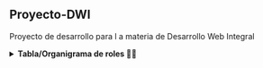 ## Proyecto-DWI
Proyecto de desarrollo para l a materia de Desarrollo Web Integral

<details>
<summary>
  <b>Tabla/Organigrama de roles 🧑‍💻</b>
 </summary>
<br> 
  
| Colaborador | Nombre  | Rol | Periodo de Scrum Master |
|-------------|---------|-----|------------------------|
| @Denis-Castillo123 | **AGUILAR CASTILLO KARLA DENISSE**  | Development  | - [ ] 9 Mayo – 26 Mayo <br> - [ ] 31 Julio – 18 Agosto |
| @Araiza07 | **ARAIZA CERVANTES JESSY JAVIER**  | Development  | - [ ] 29 Mayo – 16 Junio |
| @Bucky2 | **BUCLÓN PEDROZA CRISTIAN ISRAEL**  | Development  | - [ ] 19 Junio – 7 Julio |
| @LuisGusDev | **GARCÍA CARRILLO LUIS GUSTAVO**  | Development  | - [ ] 10 Julio – 28 Julio |

```mermaid
graph TD;
  A((<b>SCRUM Master</b> <br><br> AGUILAR CASTILLO KARLA DENISSE))
  B((<b>Desarrollador</b> <br><br> AGUILAR CASTILLO KARLA DENISSE))
  C((<b>Desarrollador</b> <br><br> ARAIZA CERVANTES JESSY JAVIER))
  D((<b>Desarrollador</b> <br><br> BUCLÓN PEDROZA CRISTIAN ISRAEL))
  E((<b>Desarrollador</b> <br><br> GARCÍA CARRILLO LUIS GUSTAVO))
  A --> B
  A --> C
  A --> D
  A --> E
```  
</details>
